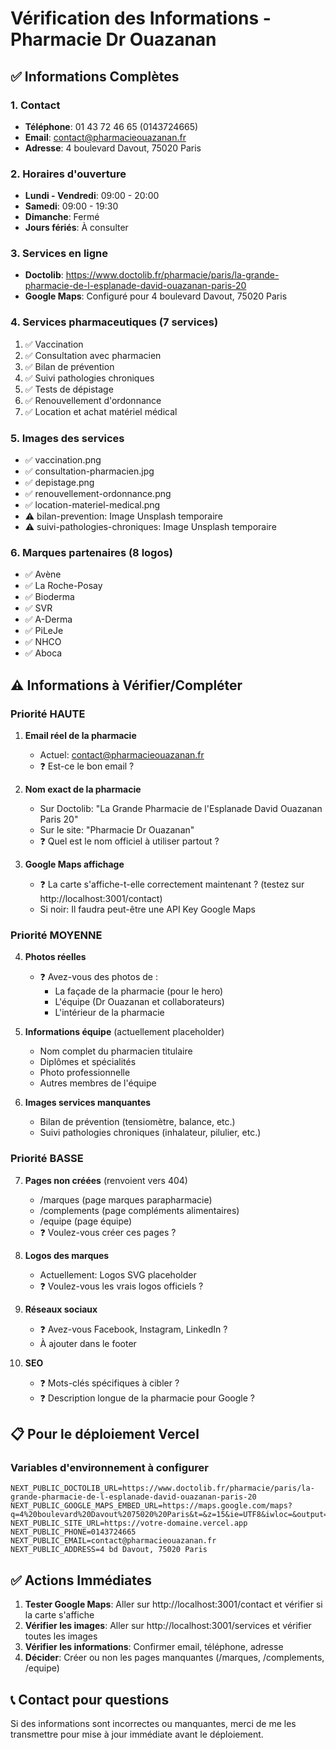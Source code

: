 # Vérification des Informations - Pharmacie Dr Ouazanan

## ✅ Informations Complètes

### 1. Contact
- **Téléphone**: 01 43 72 46 65 (0143724665)
- **Email**: contact@pharmacieouazanan.fr
- **Adresse**: 4 boulevard Davout, 75020 Paris

### 2. Horaires d'ouverture
- **Lundi - Vendredi**: 09:00 - 20:00
- **Samedi**: 09:00 - 19:30
- **Dimanche**: Fermé
- **Jours fériés**: À consulter

### 3. Services en ligne
- **Doctolib**: https://www.doctolib.fr/pharmacie/paris/la-grande-pharmacie-de-l-esplanade-david-ouazanan-paris-20
- **Google Maps**: Configuré pour 4 boulevard Davout, 75020 Paris

### 4. Services pharmaceutiques (7 services)
1. ✅ Vaccination
2. ✅ Consultation avec pharmacien
3. ✅ Bilan de prévention
4. ✅ Suivi pathologies chroniques
5. ✅ Tests de dépistage
6. ✅ Renouvellement d'ordonnance
7. ✅ Location et achat matériel médical

### 5. Images des services
- ✅ vaccination.png
- ✅ consultation-pharmacien.jpg
- ✅ depistage.png
- ✅ renouvellement-ordonnance.png
- ✅ location-materiel-medical.png
- ⚠️ bilan-prevention: Image Unsplash temporaire
- ⚠️ suivi-pathologies-chroniques: Image Unsplash temporaire

### 6. Marques partenaires (8 logos)
- ✅ Avène
- ✅ La Roche-Posay
- ✅ Bioderma
- ✅ SVR
- ✅ A-Derma
- ✅ PiLeJe
- ✅ NHCO
- ✅ Aboca

## ⚠️ Informations à Vérifier/Compléter

### Priorité HAUTE

1. **Email réel de la pharmacie**
   - Actuel: contact@pharmacieouazanan.fr
   - ❓ Est-ce le bon email ?

2. **Nom exact de la pharmacie**
   - Sur Doctolib: "La Grande Pharmacie de l'Esplanade David Ouazanan Paris 20"
   - Sur le site: "Pharmacie Dr Ouazanan"
   - ❓ Quel est le nom officiel à utiliser partout ?

3. **Google Maps affichage**
   - ❓ La carte s'affiche-t-elle correctement maintenant ? (testez sur http://localhost:3001/contact)
   - Si noir: Il faudra peut-être une API Key Google Maps

### Priorité MOYENNE

4. **Photos réelles**
   - ❓ Avez-vous des photos de :
     - La façade de la pharmacie (pour le hero)
     - L'équipe (Dr Ouazanan et collaborateurs)
     - L'intérieur de la pharmacie

5. **Informations équipe** (actuellement placeholder)
   - Nom complet du pharmacien titulaire
   - Diplômes et spécialités
   - Photo professionnelle
   - Autres membres de l'équipe

6. **Images services manquantes**
   - Bilan de prévention (tensiomètre, balance, etc.)
   - Suivi pathologies chroniques (inhalateur, pilulier, etc.)

### Priorité BASSE

7. **Pages non créées** (renvoient vers 404)
   - /marques (page marques parapharmacie)
   - /complements (page compléments alimentaires)
   - /equipe (page équipe)
   - ❓ Voulez-vous créer ces pages ?

8. **Logos des marques**
   - Actuellement: Logos SVG placeholder
   - ❓ Voulez-vous les vrais logos officiels ?

9. **Réseaux sociaux**
   - ❓ Avez-vous Facebook, Instagram, LinkedIn ?
   - À ajouter dans le footer

10. **SEO**
    - ❓ Mots-clés spécifiques à cibler ?
    - ❓ Description longue de la pharmacie pour Google ?

## 📋 Pour le déploiement Vercel

### Variables d'environnement à configurer

```
NEXT_PUBLIC_DOCTOLIB_URL=https://www.doctolib.fr/pharmacie/paris/la-grande-pharmacie-de-l-esplanade-david-ouazanan-paris-20
NEXT_PUBLIC_GOOGLE_MAPS_EMBED_URL=https://maps.google.com/maps?q=4%20boulevard%20Davout%2075020%20Paris&t=&z=15&ie=UTF8&iwloc=&output=embed
NEXT_PUBLIC_SITE_URL=https://votre-domaine.vercel.app
NEXT_PUBLIC_PHONE=0143724665
NEXT_PUBLIC_EMAIL=contact@pharmacieouazanan.fr
NEXT_PUBLIC_ADDRESS=4 bd Davout, 75020 Paris
```

## ✅ Actions Immédiates

1. **Tester Google Maps**: Aller sur http://localhost:3001/contact et vérifier si la carte s'affiche
2. **Vérifier les images**: Aller sur http://localhost:3001/services et vérifier toutes les images
3. **Vérifier les informations**: Confirmer email, téléphone, adresse
4. **Décider**: Créer ou non les pages manquantes (/marques, /complements, /equipe)

## 📞 Contact pour questions

Si des informations sont incorrectes ou manquantes, merci de me les transmettre pour mise à jour immédiate avant le déploiement.
